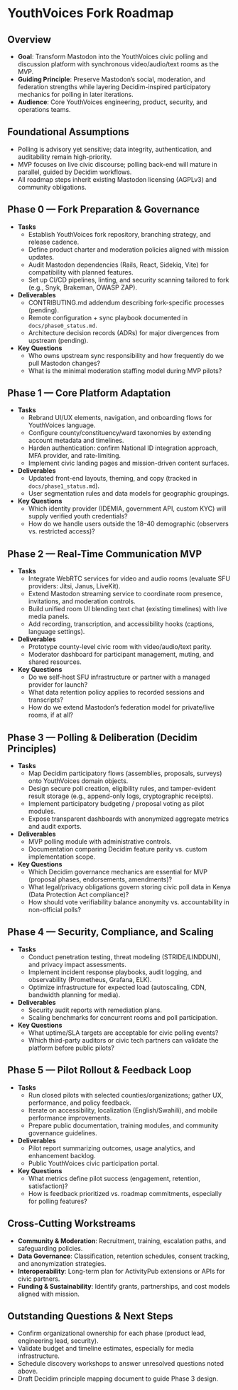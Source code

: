 # YouthVoices Fork Roadmap

## Overview
- **Goal**: Transform Mastodon into the YouthVoices civic polling and discussion platform with synchronous video/audio/text rooms as the MVP.
- **Guiding Principle**: Preserve Mastodon’s social, moderation, and federation strengths while layering Decidim-inspired participatory mechanics for polling in later iterations.
- **Audience**: Core YouthVoices engineering, product, security, and operations teams.

## Foundational Assumptions
- Polling is advisory yet sensitive; data integrity, authentication, and auditability remain high-priority.
- MVP focuses on live civic discourse; polling back-end will mature in parallel, guided by Decidim workflows.
- All roadmap steps inherit existing Mastodon licensing (AGPLv3) and community obligations.

## Phase 0 — Fork Preparation & Governance
- **Tasks**
  - Establish YouthVoices fork repository, branching strategy, and release cadence.
  - Define product charter and moderation policies aligned with mission updates.
  - Audit Mastodon dependencies (Rails, React, Sidekiq, Vite) for compatibility with planned features.
  - Set up CI/CD pipelines, linting, and security scanning tailored to fork (e.g., Snyk, Brakeman, OWASP ZAP).
- **Deliverables**
  - CONTRIBUTING.md addendum describing fork-specific processes (pending).
  - Remote configuration + sync playbook documented in `docs/phase0_status.md`.
  - Architecture decision records (ADRs) for major divergences from upstream (pending).
- **Key Questions**
  - Who owns upstream sync responsibility and how frequently do we pull Mastodon changes?
  - What is the minimal moderation staffing model during MVP pilots?

## Phase 1 — Core Platform Adaptation
- **Tasks**
  - Rebrand UI/UX elements, navigation, and onboarding flows for YouthVoices language.
  - Configure county/constituency/ward taxonomies by extending account metadata and timelines.
  - Harden authentication: confirm National ID integration approach, MFA provider, and rate-limiting.
  - Implement civic landing pages and mission-driven content surfaces.
- **Deliverables**
  - Updated front-end layouts, theming, and copy (tracked in `docs/phase1_status.md`).
  - User segmentation rules and data models for geographic groupings.
- **Key Questions**
  - Which identity provider (IDEMIA, government API, custom KYC) will supply verified youth credentials?
  - How do we handle users outside the 18–40 demographic (observers vs. restricted access)?

## Phase 2 — Real-Time Communication MVP
- **Tasks**
  - Integrate WebRTC services for video and audio rooms (evaluate SFU providers: Jitsi, Janus, LiveKit).
  - Extend Mastodon streaming service to coordinate room presence, invitations, and moderation controls.
  - Build unified room UI blending text chat (existing timelines) with live media panels.
  - Add recording, transcription, and accessibility hooks (captions, language settings).
- **Deliverables**
  - Prototype county-level civic room with video/audio/text parity.
  - Moderator dashboard for participant management, muting, and shared resources.
- **Key Questions**
  - Do we self-host SFU infrastructure or partner with a managed provider for launch?
  - What data retention policy applies to recorded sessions and transcripts?
  - How do we extend Mastodon’s federation model for private/live rooms, if at all?

## Phase 3 — Polling & Deliberation (Decidim Principles)
- **Tasks**
  - Map Decidim participatory flows (assemblies, proposals, surveys) onto YouthVoices domain objects.
  - Design secure poll creation, eligibility rules, and tamper-evident result storage (e.g., append-only logs, cryptographic receipts).
  - Implement participatory budgeting / proposal voting as pilot modules.
  - Expose transparent dashboards with anonymized aggregate metrics and audit exports.
- **Deliverables**
  - MVP polling module with administrative controls.
  - Documentation comparing Decidim feature parity vs. custom implementation scope.
- **Key Questions**
  - Which Decidim governance mechanics are essential for MVP (proposal phases, endorsements, amendments)?
  - What legal/privacy obligations govern storing civic poll data in Kenya (Data Protection Act compliance)?
  - How should vote verifiability balance anonymity vs. accountability in non-official polls?

## Phase 4 — Security, Compliance, and Scaling
- **Tasks**
  - Conduct penetration testing, threat modeling (STRIDE/LINDDUN), and privacy impact assessments.
  - Implement incident response playbooks, audit logging, and observability (Prometheus, Grafana, ELK).
  - Optimize infrastructure for expected load (autoscaling, CDN, bandwidth planning for media).
- **Deliverables**
  - Security audit reports with remediation plans.
  - Scaling benchmarks for concurrent rooms and poll participation.
- **Key Questions**
  - What uptime/SLA targets are acceptable for civic polling events?
  - Which third-party auditors or civic tech partners can validate the platform before public pilots?

## Phase 5 — Pilot Rollout & Feedback Loop
- **Tasks**
  - Run closed pilots with selected counties/organizations; gather UX, performance, and policy feedback.
  - Iterate on accessibility, localization (English/Swahili), and mobile performance improvements.
  - Prepare public documentation, training modules, and community governance guidelines.
- **Deliverables**
  - Pilot report summarizing outcomes, usage analytics, and enhancement backlog.
  - Public YouthVoices civic participation portal.
- **Key Questions**
  - What metrics define pilot success (engagement, retention, satisfaction)?
  - How is feedback prioritized vs. roadmap commitments, especially for polling features?

## Cross-Cutting Workstreams
- **Community & Moderation**: Recruitment, training, escalation paths, and safeguarding policies.
- **Data Governance**: Classification, retention schedules, consent tracking, and anonymization strategies.
- **Interoperability**: Long-term plan for ActivityPub extensions or APIs for civic partners.
- **Funding & Sustainability**: Identify grants, partnerships, and cost models aligned with mission.

## Outstanding Questions & Next Steps
- Confirm organizational ownership for each phase (product lead, engineering lead, security).
- Validate budget and timeline estimates, especially for media infrastructure.
- Schedule discovery workshops to answer unresolved questions noted above.
- Draft Decidim principle mapping document to guide Phase 3 design.

